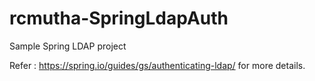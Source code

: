# rcmutha-SpringLdapAuth
Sample Spring LDAP project


Refer : https://spring.io/guides/gs/authenticating-ldap/ for more details.
